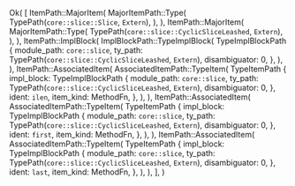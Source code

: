 Ok(
    [
        ItemPath::MajorItem(
            MajorItemPath::Type(
                TypePath(`core::slice::Slice`, `Extern`),
            ),
        ),
        ItemPath::MajorItem(
            MajorItemPath::Type(
                TypePath(`core::slice::CyclicSliceLeashed`, `Extern`),
            ),
        ),
        ItemPath::ImplBlock(
            ImplBlockPath::TypeImplBlock(
                TypeImplBlockPath {
                    module_path: `core::slice`,
                    ty_path: TypePath(`core::slice::CyclicSliceLeashed`, `Extern`),
                    disambiguator: 0,
                },
            ),
        ),
        ItemPath::AssociatedItem(
            AssociatedItemPath::TypeItem(
                TypeItemPath {
                    impl_block: TypeImplBlockPath {
                        module_path: `core::slice`,
                        ty_path: TypePath(`core::slice::CyclicSliceLeashed`, `Extern`),
                        disambiguator: 0,
                    },
                    ident: `ilen`,
                    item_kind: MethodFn,
                },
            ),
        ),
        ItemPath::AssociatedItem(
            AssociatedItemPath::TypeItem(
                TypeItemPath {
                    impl_block: TypeImplBlockPath {
                        module_path: `core::slice`,
                        ty_path: TypePath(`core::slice::CyclicSliceLeashed`, `Extern`),
                        disambiguator: 0,
                    },
                    ident: `first`,
                    item_kind: MethodFn,
                },
            ),
        ),
        ItemPath::AssociatedItem(
            AssociatedItemPath::TypeItem(
                TypeItemPath {
                    impl_block: TypeImplBlockPath {
                        module_path: `core::slice`,
                        ty_path: TypePath(`core::slice::CyclicSliceLeashed`, `Extern`),
                        disambiguator: 0,
                    },
                    ident: `last`,
                    item_kind: MethodFn,
                },
            ),
        ),
    ],
)